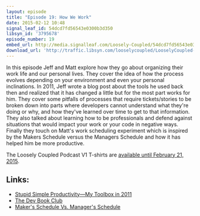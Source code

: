 ```yaml
---
layout: episode
title: "Episode 19: How We Work"
date: 2015-02-12 10:48
signal_leaf_id: 54dcd7fd56543e0300b3d350
libsyn_id: '3795678'
episode_number: 19
embed_url: http://media.signalleaf.com/Loosely-Coupled/54dcd7fd56543e0300b3d350/LooselyCoupled-Episode19-HowWeWork.mp3
download_url: 'http://traffic.libsyn.com/looselycoupled/LooselyCoupled-Episode19-HowWeWork.mp3'
---
```

In this episode Jeff and Matt explore how they go about organizing their work life and our personal lives. They cover the idea of how the process evolves depending on your environment and even your personal inclinations. In 2011, Jeff wrote a blog post about the tools he used back then and realized that it has changed a little but for the most part works for him. They cover some pitfalls of processes that require tickets/stories to be broken down into parts where developers cannot understand what they're doing or why, and how they've learned over time to get to that information. They also talked about learning how to be professionals and defend against situations that would impact your work or your code in negative ways. Finally they touch on Matt's work scheduling experiment which is inspired by the Makers Schedule versus the Managers Schedule and how it has helped him be more productive.

The Loosely Coupled Podcast V1 T-shirts are [available until February 21, 2015](http://teespring.com/loosely-coupled-podcast-v1).

## Links:

* [Stupid Simple Productivity—My Toolbox in 2011](https://carouth.com/blog/2011/09/17/stupid-simple-productivitye28094my-toolbox-in-2011/)
* [The Dev Book Club](http://devbookclub.org)
* [Maker's Schedule Vs. Manager's Schedule](http://www.paulgraham.com/makersschedule.html)

